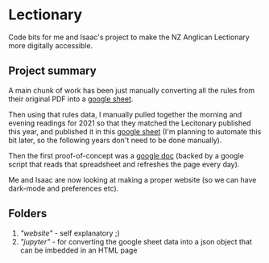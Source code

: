 # Lectionary
Code bits for me and Isaac's project to make the NZ Anglican Lectionary more digitally accessible.

## Project summary
A main chunk of work has been just manually converting all the rules from their original PDF into a [google sheet](https://docs.google.com/spreadsheets/d/1JFiANpqO4W3UrVBemTetsOfYA5ITnPmDnNq_e1P8qBs/edit).

Then using that rules data, I manually pulled together the morning and evening readings for 2021 so that they matched the Lecitonary published this year, and published it in this [google sheet](https://docs.google.com/spreadsheets/d/1TE7UzbJG-JJQVM-m1pY8Yc_hSD5zQMfR_d79PDxniZc/edit)
(I'm planning to automate this bit later, so the following years don't need to be done manually).

Then the first proof-of-concept was a [google doc](https://docs.google.com/document/d/1tlcsKeXkCpYplauIEDckDrMstBSyR-p3dR-S7aCu5UM/edit) (backed by a google script that reads that spreadsheet and refreshes the page every day).

Me and Isaac are now looking at making a proper website (so we can have dark-mode and preferences etc).

## Folders
1. *"website"* - self explanatory ;)
2. *"jupyter"* - for converting the google sheet data into a json object that can be imbedded in an HTML page

